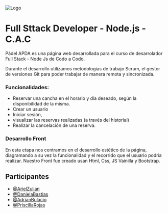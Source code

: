 ![Logo](https://github.com/Priscilla-Rojas/Proyecto-CAC/blob/dev/assets/logo.png)


# Full Sttack Developer - Node.js - C.A.C
Pádel APDA es una página web desarrollada para el curso de desarrolador Full Stack - Node Js de Codo a Codo.

Durante el desarrollo utilizamos metodologías de trabajo Scrum, el gestor de versiones Git para poder trabajar de manera remota y sincronizada. 

### Funcionalidades:
-	Reservar una cancha en el horario y día deseado, según la disponibilidad de la misma. 
-	Crear un usuario
-	Iniciar sesión, 
-	visualizar las reservas realizadas (a través del historial) 
-	Realizar la cancelación de una reserva.
### Desarrollo Front
En esta etapa nos centramos en el desarrollo estético de la página, diagramando a su vez la funcionalidad y el recorrido que el usuario podría realizar.
Nuestro Front fue creado usan Html, Css, JS Vainilla y Bootstrap.

## Participantes

- [@ArielZulian](https://github.com/ArielZulian)
- [@DanielaBastias](https://github.com/Nannys-cmd)
- [@AdrianBulacio](https://github.com/abulacio)
- [@PriscillaRojas](https://github.com/Priscilla-Rojas)